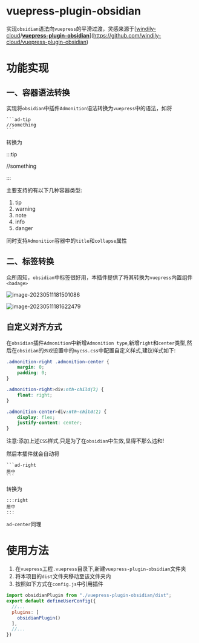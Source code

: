 # vuepress-plugin-obsidian

实现`obsidian`语法向`vuepress`的平滑过渡，灵感来源于[[windily-cloud](https://github.com/windily-cloud)/**[vuepress-plugin-obsidian](https://github.com/windily-cloud/vuepress-plugin-obsidian)**](https://github.com/windily-cloud/vuepress-plugin-obsidian)

# 功能实现

## 一、容器语法转换

实现将`obsidian`中插件`Admonition`语法转换为`vuepress`中的语法，如将

````
```ad-tip
//something
```
````

转换为

:::tip

//something

:::

主要支持的有以下几种容器类型:

1. tip
2. warning
3. note
4. info
5. danger

同时支持`Admonition`容器中的`title`和`collapse`属性

## 二、标签转换

众所周知，`obsidian`中标签很好用，本插件提供了将其转换为`vuepress`内置组件`<badage>`



![image-20230511181501086](https://cdn.jdysya.top/lsky/2023/05/11/1/d54f18ac576c8679.png)



![image-20230511181622479](https://cdn.jdysya.top/lsky/2023/05/11/1/05873071db0bac65.png)

## 自定义对齐方式

在`obsidian`插件`Admonition`中新增`Admonition type`,新增`right`和`center`类型,然后在`obsidian`的`外观`设置中的`mycss.css`中配置自定义样式,建议样式如下:

```css
.admonition-right .admonition-center {
    margin: 0;
    padding: 0;
}

.admonition-right>div:nth-child(2) {
    float: right;
}

.admonition-center>div:nth-child(2) {
    display: flex;
    justify-content: center;
}
```

注意:添加上述`CSS`样式,只是为了在`obsidian`中生效,显得不那么违和!

然后本插件就会自动将
````
```ad-right
居中
```
````
转换为
```
:::right
居中
:::
```

`ad-center`同理

# 使用方法

1. 在`vuepress`工程`.vuepress`目录下,新建`vuepress-plugin-obsidian`文件夹
2. 将本项目的`dist`文件夹移动至该文件夹内
3. 按照如下方式在`config.js`中引用插件

```js
import obsidianPlugin from "./vuepress-plugin-obsidian/dist";
export default defineUserConfig({
  //...
  plugins: [
    obsidianPlugin()
  ],
  //...
})
```
